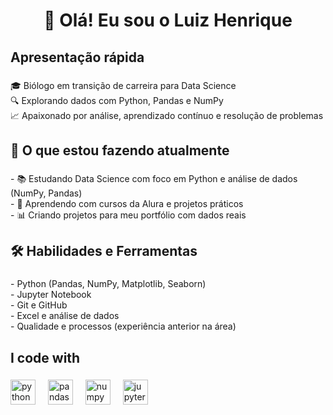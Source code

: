 <h1 align="center">👋 Olá! Eu sou o Luiz Henrique</h1>

###

<h2 align="left">Apresentação rápida</h2>

###

<p align="left">🎓 Biólogo em transição de carreira para Data Science  <br>🔍 Explorando dados com Python, Pandas e NumPy  <br>📈 Apaixonado por análise, aprendizado contínuo e resolução de problemas</p>

###

<h2 align="left">🚀 O que estou fazendo atualmente</h2>

###

<p align="left">- 📚 Estudando Data Science com foco em Python e análise de dados (NumPy, Pandas)<br>- 🧠 Aprendendo com cursos da Alura e projetos práticos<br>- 📊 Criando projetos para meu portfólio com dados reais</p>

###

<h2 align="left">🛠️ Habilidades e Ferramentas</h2>

###

<p align="left">- Python (Pandas, NumPy, Matplotlib, Seaborn)<br>- Jupyter Notebook<br>- Git e GitHub<br>- Excel e análise de dados<br>- Qualidade e processos (experiência anterior na área)</p>

###

<h2 align="left">I code with</h2>

###

<div align="left">
  <img src="https://cdn.jsdelivr.net/gh/devicons/devicon/icons/python/python-original.svg" height="40" alt="python logo"  />
  <img width="12" />
  <img src="https://cdn.jsdelivr.net/gh/devicons/devicon/icons/pandas/pandas-original.svg" height="40" alt="pandas logo"  />
  <img width="12" />
  <img src="https://cdn.jsdelivr.net/gh/devicons/devicon/icons/numpy/numpy-original.svg" height="40" alt="numpy logo"  />
  <img width="12" />
  <img src="https://cdn.jsdelivr.net/gh/devicons/devicon/icons/jupyter/jupyter-original.svg" height="40" alt="jupyter logo"  />
</div>

###
